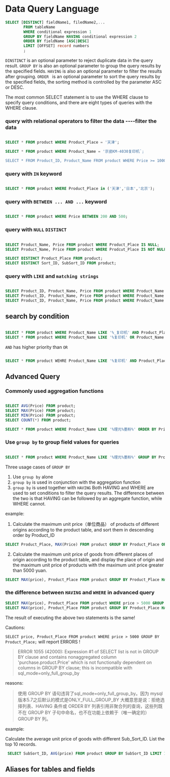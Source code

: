 # Data Query Language

```sql
SELECT [DISTINCT] fieldName1, filedName2,...
		FROM tableName
		WHERE conditional expression 1
		GROUP BY fieldName HAVING conditional expression 2
		ORDER BY fieldName [ASC|DESC]
		LIMIT [OFFSET] record numbers
		;
```

`DINSTINCT` is an optional parameter to reject duplicate data in the query result.
`GROUP BY` is also an optional parameter  to group the query results by the specified fields. `HAVING` is also an optional parameter to filter the results after grouping.
`ORDER ` is an optional parameter to sort the query results by the specified fields, the sorting method is controlled by the parameter ASC or DESC.

The most common SELECT statement is to use the WHERE clause to specify query conditions, and there are eight types of queries with the WHERE clause.

### query with relational operators to filter the data ----filter the data

```sql

SELECT * FROM product WHERE Product_Place = '天津';

SELECT * FROM product WHERE Product_Name = '京瓷KM-4030复印机`;

SELECT * FROM Product_ID, Product_Name FROM product WHERE Price >= 1000;

```

### query with `IN` keyword

```sql

SELECT * FROM product WHERE Product_Place in ('天津','日本','北京');

```

### query with  `BETWEEN ... AND ...` keyword

```sql

SELECT * FROM product WHERE Price BETWEEN 200 AND 500;

```

### query with `NULL` `DISTINCT`

```sql

SELECT Product_Name, Price FROM product WHERE Product_Place IS NULL;
SELECT Product_Name, Price FROM product WHERE Prodcut_Place IS NOT NULL;

SELECT DISTINCT Product_Place FROM product;
SELECT DISTINCT Sort_ID, SubSort_ID FROM product;

```


### query with `LIKE` and `matching strings`

```sql

SELECT Product_ID, Product_Name, Price FROM product WHERE Product_Name LIKE '%复印机%';
SELECT Product_ID, Product_Name, Price FROM product WHERE Product_Name LIKE '______复印机';
SELECT Product_ID, Product_Name, Price FROM product WHERE Product_Name LIKE '%\_%'；

```

## search by condition


```sql

SELECT * FROM product WHERE Product_Name LIKE '%_复印机' AND Product_Place='天津';
SELECT * FROM product WHERE Product_Name LIKE '%复印机' OR Product_Name LIKE '%过胶机';

```

`AND` has higher priority than `OR`

```sql

SELECT * FROM product WEHRE Product_Name LIKE '%复印机' AND Product_Place = '北京' OR Prodcut_Place LIKE '%过胶机' AND Product_Place = '北京';

```

## Advanced Query

### Commonly used aggregation functions

```sql

SELECT AVG(Price) FROM product;
SELECT MAX(Price) FROM product;
SELECT MIN(Price) FROM product;
SELECT COUNT(*) FROM product;

SELECT * FROM product WHERE Product_Name LIKE '%理光%墨粉%' ORDER BY Price DESC;

```

### Use `group by` to group field values for queries

```sql

SELECT * FROM product WHERE Product_Name LIKE '%理光%墨粉%' GROUP BY Product_Place;
```
Three usage cases of `GROUP BY`

1. Use `group by` alone
2. `group by` is used in conjunction with the aggregation function
3. `group by` is used together with `HAVING` 
Both HAVING and WHERE are used to set conditions to filter the query results. The difference between the two is that HAVING can be followed by an aggregate function, while WHERE cannot.

example:

1. Calculate the maximum unit price（单位商品） of products of different origins according to the product table, and sort them in descending order by Product_ID

```sql
SELECT Product_Place, MAX(Price) FROM product GROUP BY Product_Place ORDER BY Product_ID DESC;
```

2. Calculate the maximum unit price of goods from different places of origin according to the product table, and display the place of origin and the maximum unit price of products with the maximum unit price greater than 5000 yuan.

```sql
SELECT MAX(price), Product_Place FROM product GROUP BY Product_Place HAVING MAX(price)>5000; 
```

### the difference between `HAVING` and `WHERE` in advanced query

```sql
SELECT MAX(price), Product_Place FROM product WHERE price > 5000 GROUP BY Product_Place ;  
SELECT MAX(price), Product_Place FROM product GROUP BY Product_Place HAVING MAX(price) > 5000;
```
The result of executing the above two statements is the same!

Cautions:

`SELECT price, Product_Place FROM product WHERE price > 5000 GROUP BY Product_Place;` will report ERRORS ! 
> ERROR 1055 (42000): Expression #1 of SELECT list is not in GROUP BY clause and contains nonaggregated column 'purchase.product.Price' which is not functionally dependent on columns in GROUP BY clause; this is incompatible with sql_mode=only_full_group_by

reasons:

> 使用 GROUP BY 语句违背了sql_mode=only_full_group_by。因为 mysql 版本5.7之后默认的模式是ONLY_FULL_GROUP_BY
> 大概意思是说：拒绝选择列表、HAVING 条件或 ORDER BY 列表引用非聚合列的查询，这些列既不在 GROUP BY 子句中命名，也不在功能上依赖于（唯一确定的）GROUP BY 列。

example:

Calculate the average unit price of goods with different Sub_Sort_ID. List the top 10 records.

```sql
 SELECT SubSort_ID, AVG(price) FROM product GROUP BY SubSort_ID LIMIT 10;
```



## Aliases for tables and fields

